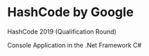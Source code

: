 # HashCode by Google 
HashCode 2019 (Qualification Round)

Console Application in the .Net Framework C#

